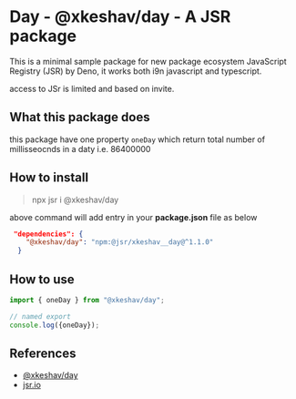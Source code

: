 # Day - @xkeshav/day - A JSR package

This is a minimal sample package for new package ecosystem  JavaScript Registry (JSR)  by Deno, it works both i9n javascript and typescript.

access to JSr is limited and based on invite.

## What this package does

this package have one property `oneDay` which return total number of millisseocnds in a daty i.e. 86400000

## How to install

> npx jsr i @xkeshav/day


above command will add entry in your **package.json** file as below

```json
 "dependencies": {
    "@xkeshav/day": "npm:@jsr/xkeshav__day@^1.1.0"
  }
```
## How to use

```js
import { oneDay } from "@xkeshav/day";

// named export 
console.log({oneDay});

```


## References

- [@xkeshav/day](https://jsr.io/@xkeshav/day)
- [jsr.io](https://jsr.io/)
